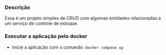 ### Descrição
Essa é um projeto simples de CRUD com algumas entidades relacionadas a um serviço de controle de estoque.

### Executar a aplicação pelo docker

- Inicie a aplicação com o comando: `docker compose up`